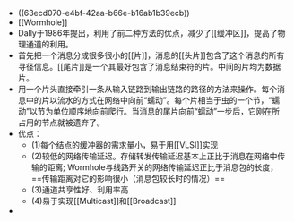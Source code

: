 - ((63ecd070-e4bf-42aa-b66e-b16ab1b39ecb))
- [[Wormhole]]
- Dally于1986年提出，利用了前二种方法的优点，减少了[[缓冲区]]，提高了物理通道的利用。
- 首先把一个消息分成很多很小的[[片]]，消息的[[头片]]包含了这个消息的所有寻径信息。[[尾片]]是一个其最好包含了消息结束符的片。中间的片均为数据片。
- 用一个片头直接牵引一条从输入链路到输出链路的路径的方法来操作。每个消息中的片以流水的方式在网络中向前“蠕动”。每个片相当于虫的一个节，“蠕动”以节为单位顺序地向前爬行。当消息的尾片向前“蠕动”一步后，它刚在所占用的节点就被遗弃了。
- 优点：
	- (1)每个结点的缓冲器的需求量小，易于用[[VLSI]]实现
	- (2)较低的网络传输延迟。存储转发传输延迟基本上正比于消息在网络中传输的距离; Wormhole与线路开关的网络传输延迟正比于消息包的长度，==传输距离对它的影响很小（消息包较长时的情况）==
	- (3)通道共享性好、利用率高
	- (4)易于实现[[Multicast]]和[[Broadcast]]
-